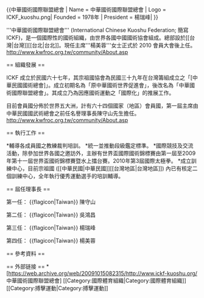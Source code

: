 {{中華國術國際聯盟總會 |
  Name               = 中華國術國際聯盟總會 |
  Logo               = ICKF_kuoshu.png|
  Founded            = 1978年 |
  President          = 楊瑞峰|
}}

'''中華國術國際聯盟總會''' (International Chinese Kuoshu Federation; 簡寫 ICKF)，是一個國際性的國術組織，由世界各國中國國術協會組成。總部設於[[台灣|台灣]][[台北|台北]]。現任主席'''楊美蓉'''女士正式於 2010 會員大會後上任。<ref>http://www.kwfroc.org.tw/community/About.asp</ref>


== 組織發展 ==

ICKF 成立於民國六十七年，其宗祖國協會為民國三十九年在台灣籌組成立之「[中華民國國術總會]」。成立初期名為「原中華國術世界促進會」，後改名為「中華國術國際聯盟總會」。其成立乃為因應國術運動之「國際化」的推展工作。

目前會員國分佈於世界五大洲，計有六十四個國家（地區）會員國，第一屆主席由中華民國國武術總會之前任名譽理事長陳守山先生擔任。<ref>http://www.kwfroc.org.tw/community/About.asp</ref>


== 執行工作 ==

*輔導各成員國之教練裁判培訓。
*統一並推動段級鑑定標準。
*國際競技及交流活動，除參加世界各國之邀訪外，主辦有世界盃國際國術錦標賽由第一屆至2009年第十一屆世界盃國術錦標賽暨水上擂台賽。2010年第3屆國際太極拳。
*成立訓練中心，目前宗祖國 ([[中華民國|中華民國]][[台灣地區|台灣地區]]) 內已有核定二個訓練中心，全年執行優秀運動選手的培訓輔導。

== 屆任理事長 ==

第一任： {{flagicon|Taiwan}} 陳守山

第二任： {{flagicon|Taiwan}} 吳鴻昌

第三任： {{flagicon|Taiwan}} 楊瑞峰

第四任： {{flagicon|Taiwan}} 楊美蓉

== 參考資料 ==

<references />


== 外部链接 ==
*[https://web.archive.org/web/20091015082315/http://www.ickf-kuoshu.org/ 中華國術國際聯盟總會]
[[Category:國際體育組織|Category:國際體育組織]]
[[Category:搏擊運動|Category:搏擊運動]]
